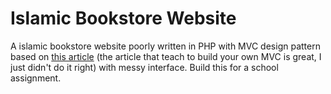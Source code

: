 # Islamic Bookstore Website

A islamic bookstore website poorly written in PHP with MVC design pattern based on [this article](http://www.phpro.org/tutorials/Model-View-Controller-MVC.html) (the article that teach to build your own MVC is great, I just didn't do it right) with messy interface. Build this for a school assignment.

